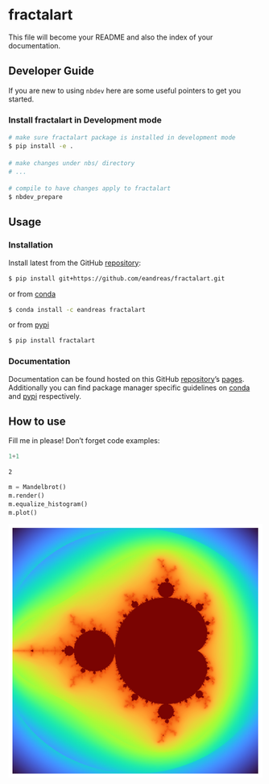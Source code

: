 # fractalart


<!-- WARNING: THIS FILE WAS AUTOGENERATED! DO NOT EDIT! -->

This file will become your README and also the index of your
documentation.

## Developer Guide

If you are new to using `nbdev` here are some useful pointers to get you
started.

### Install fractalart in Development mode

``` sh
# make sure fractalart package is installed in development mode
$ pip install -e .

# make changes under nbs/ directory
# ...

# compile to have changes apply to fractalart
$ nbdev_prepare
```

## Usage

### Installation

Install latest from the GitHub
[repository](https://github.com/eandreas/fractalart):

``` sh
$ pip install git+https://github.com/eandreas/fractalart.git
```

or from [conda](https://anaconda.org/eandreas/fractalart)

``` sh
$ conda install -c eandreas fractalart
```

or from [pypi](https://pypi.org/project/fractalart/)

``` sh
$ pip install fractalart
```

### Documentation

Documentation can be found hosted on this GitHub
[repository](https://github.com/eandreas/fractalart)’s
[pages](https://eandreas.github.io/fractalart/). Additionally you can
find package manager specific guidelines on
[conda](https://anaconda.org/eandreas/fractalart) and
[pypi](https://pypi.org/project/fractalart/) respectively.

## How to use

Fill me in please! Don’t forget code examples:

``` python
1+1
```

    2

``` python
m = Mandelbrot()
m.render()
m.equalize_histogram()
m.plot()
```

![](index_files/figure-commonmark/cell-3-output-1.png)
